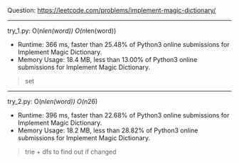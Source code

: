 Question: https://leetcode.com/problems/implement-magic-dictionary/

---

try_1.py: O(n*len(word)) O(n*len(word))

* Runtime: 366 ms, faster than 25.48% of Python3 online submissions for Implement Magic Dictionary.
* Memory Usage: 18.4 MB, less than 13.00% of Python3 online submissions for Implement Magic Dictionary.

> set

---

try_2.py: O(n*len(word)) O(n*26)

* Runtime: 396 ms, faster than 22.68% of Python3 online submissions for Implement Magic Dictionary.
* Memory Usage: 18.2 MB, less than 28.82% of Python3 online submissions for Implement Magic Dictionary.

> trie + dfs to find out if changed
